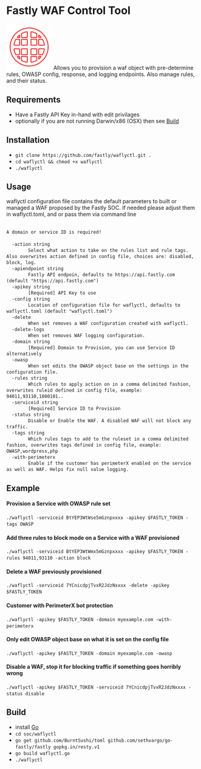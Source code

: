 # Fastly WAF Control Tool 
![Fastly WAF Control Tool](images/waflyctl_logo.png)
Allows you to provision a waf object with pre-determine rules, OWASP config, response, and logging endpoints. Also manage rules, and their status. 

## Requirements 
- Have a Fastly API Key in-hand with edit privilages
- optionally if you are not running Darwin/x86 (OSX) then see [Build](#build)

## Installation 
- `git clone https://github.com/fastly/waflyctl.git .`
- `cd waflyctl && chmod +x waflyctl`
- `./waflyctl`

## Usage
waflyctl configuration file contains the default parameters to built or managed a WAF proposed by the
Fastly SOC. If needed please adjust them in waflyctl.toml, and or pass them via command line

```

A domain or service ID is required!

  -action string
    	Select what action to take on the rules list and rule tags. Also overwrites action defined in config file, choices are: disabled, block, log.
  -apiendpoint string
    	Fastly API endpoin, defaults to https://api.fastly.com (default "https://api.fastly.com")
  -apikey string
    	[Required] API Key to use
  -config string
    	Location of configuration file for waflyctl, defaults to waflyctl.toml (default "waflyctl.toml")
  -delete
    	When set removes a WAF configuration created with waflyctl.
  -delete-logs
    	When set removes WAF logging configuration.
  -domain string
    	[Required] Domain to Provision, you can use Service ID alternatively
  -owasp
    	When set edits the OWASP object base on the settings in the configuration file.
  -rules string
    	Which rules to apply action on in a comma delimited fashion, overwrites ruleid defined in config file, example: 94011,93110,1000101..
  -serviceid string
    	[Required] Service ID to Provision
  -status string
    	Disable or Enable the WAF. A disabled WAF will not block any traffic.
  -tags string
    	Which rules tags to add to the ruleset in a comma delimited fashion, overwrites tags defined in config file, example: OWASP,wordpress,php
  -with-perimeterx
    	Enable if the customer has perimeterX enabled on the service as well as WAF. Helps fix null value logging.
```

## Example
#### Provision a Service with OWASP rule set
`./waflyctl -serviceid BtYEP3WtWse5mGznpxxxx -apikey $FASTLY_TOKEN -tags OWASP`

#### Add three rules to block mode on a Service with a WAF provisioned
`./waflyctl -serviceid BtYEP3WtWmx5mGznpxxxx -apikey $FASTLY_TOKEN -rules 94011,93110 -action block`

#### Delete a WAF previously provisioned
`./waflyctl -serviceid 7YCnicdpjTvxR2JdzNxxxx -delete -apikey $FASTLY_TOKEN`

#### Customer with PerimeterX bot protection 
`./waflyctl -apikey $FASTLY_TOKEN -domain myexample.com -with-perimeterx`

#### Only edit OWASP object base on what it is set on the config file
`./waflyctl -apikey $FASTLY_TOKEN -domain myexample.com -owasp`

#### Disable a WAF, stop it for blocking traffic if something goes horribly wrong
`./waflyctl -apikey $FASTLY_TOKEN -serviceid 7YCnicdpjTvxR2JdzNxxxx -status disable`

##  Build
 - install [Go](https://golang.org/doc/install) 
 - `cd soc/waflyctl`
 - `go get github.com/BurntSushi/toml github.com/sethvargo/go-fastly/fastly gopkg.in/resty.v1`
 - `go build waflyctl.go`
 - `./waflyctl`
